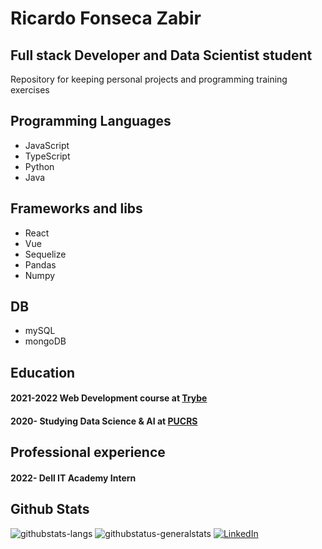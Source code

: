 <h1>Ricardo Fonseca Zabir</h1>
<h2> Full stack Developer and Data Scientist student </h2>
<span> Repository for keeping personal projects and programming training exercises </span>
<br>
<h2>Programming Languages </h2>
<ul>
  <li> JavaScript </li>
  <li> TypeScript </li>
  <li> Python </li>
  <li> Java </li>
 </ul>
<h2>Frameworks and libs </h2>
<ul>
  <li> React </li>
  <li> Vue </li>
  <li> Sequelize </li>
  <li> Pandas </li>
  <li> Numpy </li>
 </ul>
<h2> DB </h2>
<ul>
  <li> mySQL </li>
  <li> mongoDB </li>
</ul>
<h2> Education </h2>
<h4> 2021-2022 Web Development course at <a href="betrybe.com">Trybe</a> </h4>
<h4> 2020- Studying Data Science & AI at <a href="pucrs.br">PUCRS</a> </h4>
<h2> Professional experience </h2>
<h4> 2022- Dell IT Academy Intern </h4>
<h2> Github Stats </h2>
<img src="https://github-readme-stats.vercel.app/api/top-langs/?username=ricardo-zabir" alt="githubstats-langs"/>
<img src="https://github-readme-stats.vercel.app/api?username=ricardo-zabir" alt="githubstatus-generalstats" />
<a href="https://www.linkedin.com/in/ricardo-zabir/"><img alt="LinkedIn" src="https://img.shields.io/badge/LinkedIn-0077B5?style=for-the-badge&logo=linkedin&logoColor=white" /></a>

 
